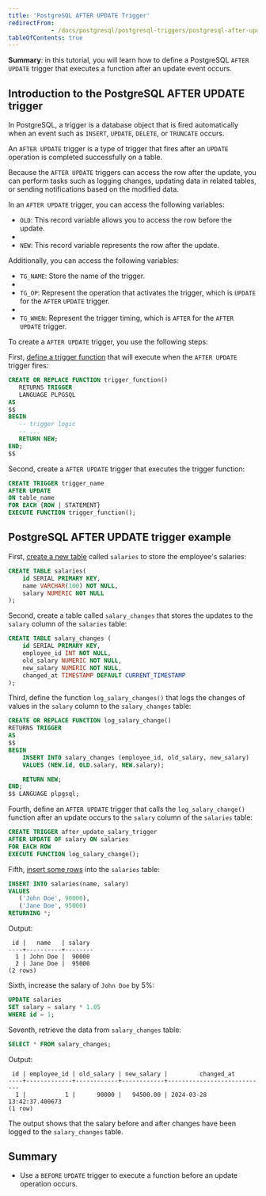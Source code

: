 ```yaml
---
title: 'PostgreSQL AFTER UPDATE Trigger'
redirectFrom: 
            - /docs/postgresql/postgresql-triggers/postgresql-after-update-trigger
tableOfContents: true
---
```



**Summary**: in this tutorial, you will learn how to define a PostgreSQL `AFTER UPDATE` trigger that executes a function after an update event occurs.

## Introduction to the PostgreSQL AFTER UPDATE trigger

In PostgreSQL, a trigger is a database object that is fired automatically when an event such as `INSERT`, `UPDATE`, `DELETE`, or `TRUNCATE` occurs.

An `AFTER UPDATE` trigger is a type of trigger that fires after an `UPDATE` operation is completed successfully on a table.

Because the `AFTER UPDATE` triggers can access the row after the update, you can perform tasks such as logging changes, updating data in related tables, or sending notifications based on the modified data.

In an `AFTER UPDATE` trigger, you can access the following variables:

- `OLD`: This record variable allows you to access the row before the update.
-
- `NEW`: This record variable represents the row after the update.

Additionally, you can access the following variables:

- `TG_NAME`: Store the name of the trigger.
-
- `TG_OP`: Represent the operation that activates the trigger, which is `UPDATE` for the `AFTER` `UPDATE` trigger.
-
- `TG_WHEN`: Represent the trigger timing, which is `AFTER` for the `AFTER UPDATE` trigger.

To create a `AFTER UPDATE` trigger, you use the following steps:

First, [define a trigger function](/docs/postgresql/postgresql-plpgsql/postgresql-create-function) that will execute when the `AFTER UPDATE` trigger fires:

```sql
CREATE OR REPLACE FUNCTION trigger_function()
   RETURNS TRIGGER
   LANGUAGE PLPGSQL
AS
$$
BEGIN
   -- trigger logic
   -- ...
   RETURN NEW;
END;
$$
```

Second, create a `AFTER UPDATE` trigger that executes the trigger function:

```sql
CREATE TRIGGER trigger_name
AFTER UPDATE
ON table_name
FOR EACH {ROW | STATEMENT}
EXECUTE FUNCTION trigger_function();
```

## PostgreSQL AFTER UPDATE trigger example

First, [create a new table](/docs/postgresql/postgresql-create-table) called `salaries` to store the employee's salaries:

```sql
CREATE TABLE salaries(
    id SERIAL PRIMARY KEY,
    name VARCHAR(100) NOT NULL,
    salary NUMERIC NOT NULL
);
```

Second, create a table called `salary_changes` that stores the updates to the `salary` column of the `salaries` table:

```sql
CREATE TABLE salary_changes (
    id SERIAL PRIMARY KEY,
    employee_id INT NOT NULL,
    old_salary NUMERIC NOT NULL,
    new_salary NUMERIC NOT NULL,
    changed_at TIMESTAMP DEFAULT CURRENT_TIMESTAMP
);
```

Third, define the function `log_salary_changes()` that logs the changes of values in the `salary` column to the `salary_changes` table:

```sql
CREATE OR REPLACE FUNCTION log_salary_change()
RETURNS TRIGGER
AS
$$
BEGIN
    INSERT INTO salary_changes (employee_id, old_salary, new_salary)
    VALUES (NEW.id, OLD.salary, NEW.salary);

    RETURN NEW;
END;
$$ LANGUAGE plpgsql;
```

Fourth, define an `AFTER UPDATE` trigger that calls the `log_salary_change()` function after an update occurs to the `salary` column of the `salaries` table:

```sql
CREATE TRIGGER after_update_salary_trigger
AFTER UPDATE OF salary ON salaries
FOR EACH ROW
EXECUTE FUNCTION log_salary_change();
```

Fifth, [insert some rows](/docs/postgresql/postgresql-insert-multiple-rows) into the `salaries` table:

```sql
INSERT INTO salaries(name, salary)
VALUES
   ('John Doe', 90000),
   ('Jane Doe', 95000)
RETURNING *;
```

Output:

```
 id |   name   | salary
----+----------+--------
  1 | John Doe |  90000
  2 | Jane Doe |  95000
(2 rows)
```

Sixth, increase the salary of `John Doe` by 5%:

```sql
UPDATE salaries
SET salary = salary * 1.05
WHERE id = 1;
```

Seventh, retrieve the data from `salary_changes` table:

```sql
SELECT * FROM salary_changes;
```

Output:

```
 id | employee_id | old_salary | new_salary |         changed_at
----+-------------+------------+------------+----------------------------
  1 |           1 |      90000 |   94500.00 | 2024-03-28 13:42:37.400673
(1 row)
```

The output shows that the salary before and after changes have been logged to the `salary_changes` table.

## Summary

- Use a `BEFORE` `UPDATE` trigger to execute a function before an update operation occurs.
